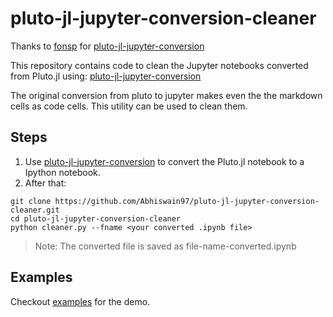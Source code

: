 # pluto-jl-jupyter-conversion-cleaner

Thanks to [fonsp](https://github.com/fonsp) for [pluto-jl-jupyter-conversion](https://observablehq.com/@olivier_plas/pluto-jl-jupyter-conversion)

This repository contains code to clean the Jupyter notebooks converted from Pluto.jl using:
[pluto-jl-jupyter-conversion](https://observablehq.com/@olivier_plas/pluto-jl-jupyter-conversion)

The original conversion from pluto to jupyter makes even the the markdown cells as code cells. This utility can be used to clean them.

## Steps

1. Use [pluto-jl-jupyter-conversion](https://observablehq.com/@olivier_plas/pluto-jl-jupyter-conversion) to convert the Pluto.jl notebook to a Ipython notebook.
2. After that:

```
git clone https://github.com/Abhiswain97/pluto-jl-jupyter-conversion-cleaner.git
cd pluto-jl-jupyter-conversion-cleaner
python cleaner.py --fname <your converted .ipynb file>
```

> Note: The converted file is saved as file-name-converted.ipynb

## Examples

Checkout [examples](https://github.com/Abhiswain97/pluto-jl-jupyter-conversion-cleaner/tree/main/examples) for the demo.
